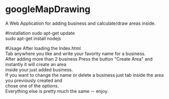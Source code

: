 # googleMapDrawing
A Web Application for adding business and calculate/draw areas inside.

#Installation
sudo apt-get update <br>
sudo apt-get install nodejs

#Usage
After loading the Index.html <br>
Tab anywhere you like and write your favority name for a business. <br>
After adding more than 2 business Press the button "Create Area" and instantly it will create an area <br>
inside your just added business.<br>
If you want to change the name or delete a business just tab inside the area you previously created and <br>
chose one of the options.<br>
Everything else is pretty much the same --  enjoy.
